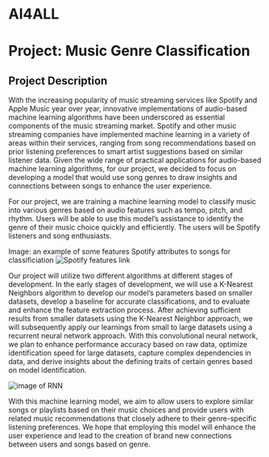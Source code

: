 # AI4ALL
# Project: Music Genre Classification

## Project Description
With the increasing popularity of music streaming services like Spotify and Apple Music year over year, innovative implementations of audio-based machine learning algorithms have been underscored as essential components of the music streaming market. Spotify and other music streaming companies have implemented machine learning in a variety of areas within their services, ranging from song recommendations based on prior listening preferences to smart artist suggestions based on similar listener data. Given the wide range of practical applications for audio-based machine learning algorithms, for our project, we decided to focus on developing a model that would use song genres to draw insights and connections between songs to enhance the user experience. 

For our project, we are training a machine learning model to classify music into various genres based on audio features such as tempo, pitch, and rhythm. Users will be able to use this model’s assistance to identify the genre of their music choice quickly and efficiently. The users will be Spotify listeners and song enthusiasts. 

Image: an example of some features Spotify attributes to songs for classificiation
![Spotify features link](https://preview.redd.it/spotify-audio-features-analysis-v0-kmm4twrfkmub1.png?width=1080&crop=smart&auto=webp&s=beef5981c125757f209d1afe2c5ba83ddb347b32)

Our project will utilize two different algorithms at different stages of development. In the early stages of development, we will use a K-Nearest Neighbors algorithm to develop our model’s parameters based on smaller datasets, develop a baseline for accurate classifications, and to evaluate and enhance the feature extraction process. After achieving sufficient results from smaller datasets using the K-Nearest Neighbor approach, we will subsequently apply our learnings from small to large datasets using a recurrent neural network approach. With this convolutional neural network, we plan to enhance performance accuracy based on raw data, optimize identification speed for large datasets, capture complex dependencies in data, and derive insights about the defining traits of certain genres based on model identification.  

![image of RNN](https://miro.medium.com/v2/resize:fit:1400/1*5bjD7kmtaJI-n3qztBC2Ig.png) 

With this machine learning model, we aim to allow users to explore similar songs or playlists based on their music choices and provide users with related music recommendations that closely adhere to their genre-specific listening preferences. We hope that employing this model will enhance the user experience and lead to the creation of brand new connections between users and songs based on genre.
